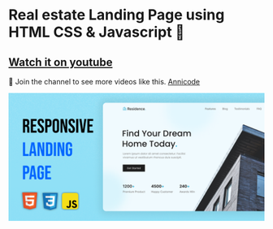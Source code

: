 # Real estate Landing Page using HTML CSS & Javascript 🏢

## [Watch it on youtube](https://youtu.be/WQCS6-YkaXU)

💙 Join the channel to see more videos like this. [Annicode](https://www.youtube.com/@Annicode)

![preview img](/preview.png)

